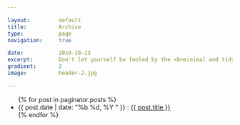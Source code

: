 ```yaml
---

layout:			default
title:  		Archive
type:			page
navigation: 	true

date:   		2019-10-13
excerpt: 		Don't let yourself be fooled by the <b>minimal and tidy overall appearance</b> of this theme — <i>you might be surprised what's included</i>.
gradient: 		2
image: 			header-2.jpg

---
```


<section id="archive" class="container mt-3">
      <ul class="list-group list-group-flush px-xs-1 px-md-5 mb-3">
        {% for post in paginator.posts %}
        <li class="list-group-item">
          <span class="text-muted">{{ post.date | date: "%b %d, %Y " }}</span> :
          <a href="{{ post.url }}">{{ post.title }}</a>
        </li>
        {% endfor %}
      </ul>
    </div>
</section>

